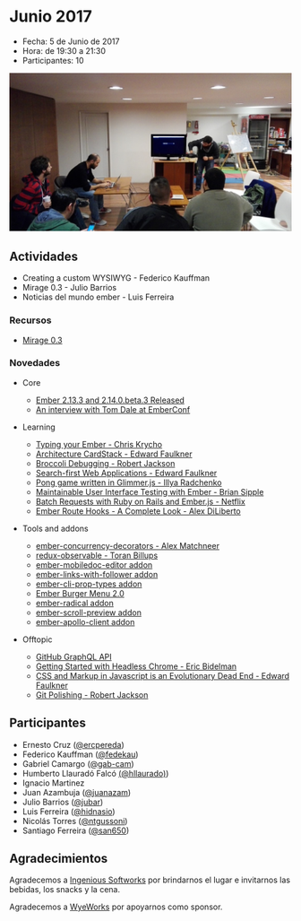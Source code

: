 # Junio 2017

* Fecha: 5 de Junio de 2017
* Hora: de 19:30 a 21:30
* Participantes: 10

![photo](./photo.jpg)

## Actividades

* Creating a custom WYSIWYG - Federico Kauffman
* Mirage 0.3 - Julio Barrios
* Noticias del mundo ember  - Luis Ferreira

### Recursos

* [Mirage 0.3](http://www.ember-cli-mirage.com/blog/2017/01/09/0-3-0-beta-series/)

### Novedades

* Core
  * [Ember 2.13.3 and 2.14.0.beta.3 Released](https://github.com/emberjs/ember.js/releases)
  * [An interview with Tom Dale at EmberConf](https://twitter.com/heroku/status/861960845219254272)

* Learning
  * [Typing your Ember - Chris Krycho](https://twitter.com/chriskrycho/status/860443237210828800)
  * [Architecture CardStack - Edward Faulkner](https://twitter.com/eaf4/status/859767573507964929)
  * [Broccoli Debugging - Robert Jackson](https://jakearchibald.com/2016/sounds-fun/#musically-aware-scheduling)
  * [Search-first Web Applications - Edward Faulkner](http://eaf4.com/search-first-web-apps/)
  * [Pong game written in Glimmer.js - Illya Radchenko](https://twitter.com/knownasilya/status/863059420200267778)
  * [Maintainable User Interface Testing with Ember - Brian Sipple](https://emberway.io/maintainable-user-interface-testing-with-ember-40f1b58040b6)
  * [Batch Requests with Ruby on Rails and Ember.js - Netflix](https://medium.com/netflix-techblog/netflix-oss-batch-requests-with-ruby-on-rails-and-ember-js-4dfdd4b351da)
  * [Ember Route Hooks - A Complete Look - Alex DiLiberto](https://twitter.com/alex_diliberto/status/868610891381702656)

* Tools and addons
  * [ember-concurrency-decorators - Alex Matchneer](https://github.com/machty/ember-concurrency-decorators)
  * [redux-observable - Toran Billups](https://twitter.com/toranb/status/861539887845134337)
  * [ember-mobiledoc-editor addon](https://github.com/bustlelabs/ember-mobiledoc-editor)
  * [ember-links-with-follower addon](https://twitter.com/echobind/status/862711264652427264)
  * [ember-cli-prop-types addon](https://twitter.com/ev_rowe/status/865020880690098176)
  * [Ember Burger Menu 2.0](https://twitter.com/Offir_Golan/status/866759550463991808)
  * [ember-radical addon](https://healthsparq.github.io/ember-radical/)
  * [ember-scroll-preview addon](https://gowthamrm.github.io/ember-scroll-preview/)
  * [ember-apollo-client addon](https://frontsidethepodcast.simplecast.fm/69)

* Offtopic
  * [GitHub GraphQL API](https://developer.github.com/early-access/graphql/)
  * [Getting Started with Headless Chrome - Eric Bidelman](https://developers.google.com/web/updates/2017/04/headless-chrome)
  * [CSS and Markup in Javascript is an Evolutionary Dead End - Edward Faulkner](http://eaf4.com/evolutionary-dead-end/)
  * [Git Polishing - Robert Jackson](https://twitter.com/rwjblue/status/860495677486510080)

## Participantes

* Ernesto Cruz ([@ercpereda](https://github.com/ercpereda))
* Federico Kauffman ([@fedekau](https://github.com/fedekau))
* Gabriel Camargo ([@gab-cam](https://github.com/gab-cam))
* Humberto Llauradó Falcó [(@hllaurado)](https://github.com/hllaurado))
* Ignacio Martinez
* Juan Azambuja ([@juanazam](https://github.com/juanazam))
* Julio Barrios ([@jubar](https://github.com/jubar))
* Luis Ferreira ([@hidnasio](https://github.com/hidnasio))
* Nicolás Torres ([@ntgussoni](https://github.com/ntgussoni))
* Santiago Ferreira ([@san650](https://github.com/san650))

## Agradecimientos

Agradecemos a [Ingenious Softworks](http://www.ingsw.com/) por brindarnos el lugar e
invitarnos las bebidas, los snacks y la cena.

Agradecemos a [WyeWorks](https://wyeworks.com/) por apoyarnos como sponsor.
